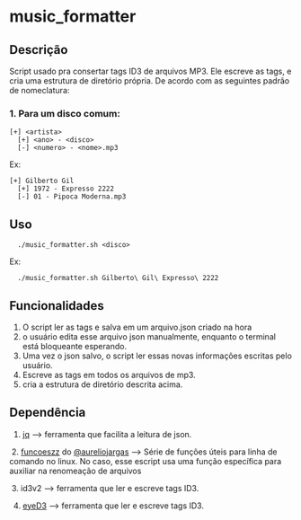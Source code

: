 music_formatter
===========

## Descrição
Script usado pra consertar tags ID3 de arquivos MP3. Ele escreve as tags, e cria uma estrutura de diretório própria.
De acordo com as seguintes padrão de nomeclatura:

### 1. Para um disco comum:

```
[+] <artista>
  [+] <ano> - <disco>
  [-] <numero> - <nome>.mp3
```

Ex:
```
[+] Gilberto Gil
  [+] 1972 - Expresso 2222
  [-] 01 - Pipoca Moderna.mp3
```

## Uso
```
  ./music_formatter.sh <disco>
```

Ex:
```
  ./music_formatter.sh Gilberto\ Gil\ Expresso\ 2222
```

## Funcionalidades
  1. O script ler as tags e salva em um arquivo.json criado na hora
  2. o usuário edita esse arquivo json manualmente, enquanto o terminal está bloqueante esperando.
  3. Uma vez o json salvo, o script ler essas novas informações escritas pelo usuário.
  4. Escreve as tags em todos os arquivos de mp3.
  5. cria a estrutura de diretório descrita acima.

## Dependência
  1. [jq](https://stedolan.github.io/jq/) --> ferramenta que facilita a leitura de json.
  
  2. [funcoeszz](http://funcoeszz.net/) do [@aureliojargas](https://github.com/aureliojargas) --> Série de funções úteis para linha de comando no linux. No caso, esse escript usa uma função específica para auxiliar na renomeação de arquivos
  
  3. id3v2 --> ferramenta que ler e escreve tags ID3.
  
  4. [eyeD3](http://eyed3.nicfit.net/) --> ferramenta que ler e escreve tags ID3.
